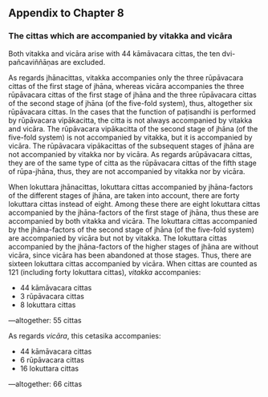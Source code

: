 ## Appendix to Chapter 8

### The cittas which are accompanied by vitakka and vicāra 


Both vitakka and vicāra arise with 44 kāmāvacara cittas, the ten
dvi-pañcaviññāṇas are excluded.

As regards jhānacittas, vitakka accompanies only the three rūpāvacara
cittas of the first stage of jhāna, whereas vicāra accompanies the three
rūpāvacara cittas of the first stage of jhāna and the three rūpāvacara
cittas of the second stage of jhāna (of the five-fold system), thus,
altogether six rūpāvacara cittas. In the cases that the function of
paṭisandhi is performed by rūpāvacara vipākacitta, the citta is not
always accompanied by vitakka and vicāra. The rūpāvacara vipākacitta of
the second stage of jhāna (of the five-fold system) is not accompanied
by vitakka, but it is accompanied by vicāra. The rūpāvacara vipākacittas
of the subsequent stages of jhāna are not accompanied by vitakka nor by
vicāra. As regards arūpāvacara cittas, they are of the same type of
citta as the rūpāvacara cittas of the fifth stage of rūpa-jhāna, thus,
they are not accompanied by vitakka nor by vicāra.

When lokuttara jhānacittas, lokuttara cittas accompanied by
jhāna-factors of the different stages of jhāna, are taken into account,
there are forty lokuttara cittas instead of eight. Among these there are
eight lokuttara cittas accompanied by the jhāna-factors of the first
stage of jhāna, thus these are accompanied by both vitakka and vicāra.
The lokuttara cittas accompanied by the jhāna-factors of the second
stage of jhāna (of the five-fold system) are accompanied by vicāra but
not by vitakka. The lokuttara cittas accompanied by the jhāna-factors of
the higher stages of jhāna are without vicāra, since vicāra has been
abandoned at those stages. Thus, there are sixteen lokuttara cittas
accompanied by vicāra. When cittas are counted as 121 (including forty
lokuttara cittas), *vitakka* accompanies:

- 44 kāmāvacara cittas
- 3 rūpāvacara cittas
- 8 lokuttara cittas

—altogether: 55 cittas

As regards *vicāra*, this cetasika accompanies:

- 44 kāmāvacara cittas
- 6 rūpāvacara cittas
- 16 lokuttara cittas

—altogether: 66 cittas

